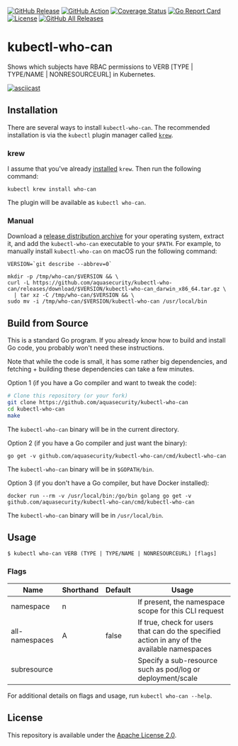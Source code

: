 [![GitHub Release][release-img]][release]
[![GitHub Action][build-action-img]][build-action]
[![Coverage Status][cov-img]][cov]
[![Go Report Card][report-card-img]][report-card]
[![License][license-img]][license]
[![GitHub All Releases][github-all-releases-img]][release]

# kubectl-who-can

Shows which subjects have RBAC permissions to VERB [TYPE | TYPE/NAME | NONRESOURCEURL] in Kubernetes.

[![asciicast][asciicast-img]][asciicast]

## Installation

There are several ways to install `kubectl-who-can`. The recommended installation is via the `kubectl` plugin manager
called [`krew`](https://github.com/kubernetes-sigs/krew).

### krew

I assume that you've already [installed](https://github.com/kubernetes-sigs/krew#installation) `krew`. Then run the following command:

```
kubectl krew install who-can
```

The plugin will be available as `kubectl who-can`.

### Manual

Download a [release distribution archive][release] for your operating system, extract it, and add the `kubectl-who-can`
executable to your `$PATH`. For example, to manually install `kubectl-who-can` on macOS run the following command:

```
VERSION=`git describe --abbrev=0`

mkdir -p /tmp/who-can/$VERSION && \
curl -L https://github.com/aquasecurity/kubectl-who-can/releases/download/$VERSION/kubectl-who-can_darwin_x86_64.tar.gz \
  | tar xz -C /tmp/who-can/$VERSION && \
sudo mv -i /tmp/who-can/$VERSION/kubectl-who-can /usr/local/bin
```

## Build from Source

This is a standard Go program. If you already know how to build
and install Go code, you probably won't need these instructions.

Note that while the code is small, it has some rather big
dependencies, and fetching + building these dependencies can
take a few minutes.

Option 1 (if you have a Go compiler and want to tweak the code):
```bash
# Clone this repository (or your fork)
git clone https://github.com/aquasecurity/kubectl-who-can
cd kubectl-who-can
make
```
The `kubectl-who-can` binary will be in the current directory.

Option 2 (if you have a Go compiler and just want the binary):
```
go get -v github.com/aquasecurity/kubectl-who-can/cmd/kubectl-who-can
```
The `kubectl-who-can` binary will be in `$GOPATH/bin`.

Option 3 (if you don't have a Go compiler, but have Docker installed):
```
docker run --rm -v /usr/local/bin:/go/bin golang go get -v github.com/aquasecurity/kubectl-who-can/cmd/kubectl-who-can
```
The `kubectl-who-can` binary will be in `/usr/local/bin`.

## Usage

`$ kubectl who-can VERB (TYPE | TYPE/NAME | NONRESOURCEURL) [flags]`

### Flags

Name             | Shorthand | Default | Usage
-----------------|-----------|---------|----------------------------
namespace        | n         |         | If present, the namespace scope for this CLI request
all-namespaces   | A         | false   | If true, check for users that can do the specified action in any of the available namespaces
subresource      |           |         | Specify a sub-resource such as pod/log or deployment/scale

For additional details on flags and usage, run `kubectl who-can --help`.

## License

This repository is available under the [Apache License 2.0](https://github.com/aquasecurity/kubectl-who-can/blob/master/LICENSE).

[release-img]: https://img.shields.io/github/release/aquasecurity/kubectl-who-can.svg?logo=github
[release]: https://github.com/aquasecurity/kubectl-who-can/releases

[build-action-img]: https://github.com/aquasecurity/kubectl-who-can/workflows/build/badge.svg
[build-action]: https://github.com/aquasecurity/kubectl-who-can/actions

[cov-img]: https://codecov.io/github/aquasecurity/kubectl-who-can/branch/master/graph/badge.svg
[cov]: https://codecov.io/github/aquasecurity/kubectl-who-can

[report-card-img]: https://goreportcard.com/badge/github.com/aquasecurity/kubectl-who-can
[report-card]: https://goreportcard.com/report/github.com/aquasecurity/kubectl-who-can

[license-img]: https://img.shields.io/github/license/aquasecurity/kubectl-who-can.svg
[license]: https://github.com/aquasecurity/kubectl-who-can/blob/master/LICENSE
[github-all-releases-img]: https://img.shields.io/github/downloads/aquasecurity/kubectl-who-can/total?logo=github

[asciicast-img]: https://asciinema.org/a/ccqqYwA5L5rMV9kd1tgzyZJ2j.svg
[asciicast]: https://asciinema.org/a/ccqqYwA5L5rMV9kd1tgzyZJ2j
